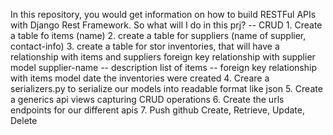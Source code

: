 In this repository, you would get information on how to build RESTFul APIs with Django Rest Framework.
So what will I do in this prj? -- CRUD
    1. Create a table fo items (name)
    2. create a table for suppliers (name of supplier, contact-info)
    3. create a table for stor inventories, that will have a relationship with items and suppliers foreign key relationship with supplier model
        supplier-name
        --
        description
        list of items
        --
        foreign key relationship with items model
        date the inventories were created
    4. Creare a serializers.py to serialize our models into readable format like json
    5. Create a generics api views capturing CRUD operations
    6. Create the urls endpoints for our different apis
    7. Push github
        Create, Retrieve, Update, Delete
